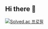  ## Hi there 👋

[![Solved.ac 프로필](http://mazassumnida.wtf/api/v2/generate_badge?boj=chwon03)](https://solved.ac/chwon03/)

<!--
**wonch0314/wonch0314** is a ✨ _special_ ✨ repository because its `README.md` (this file) appears on your GitHub profile.

Here are some ideas to get you started:

- 🔭 I’m currently working on ...
- 🌱 I’m currently learning ...
- 👯 I’m looking to collaborate on ...
- 🤔 I’m looking for help with ...
- 💬 Ask me about ...
- 📫 How to reach me: ...
- 😄 Pronouns: ...
- ⚡ Fun fact: ...
-->
